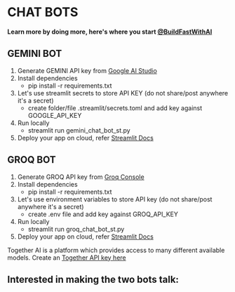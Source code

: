 # CHAT BOTS


**Learn more by doing more, here's where you start <a href="https://www.buildfastwithai.com/#courses">@BuildFastWithAI</a>**

## GEMINI BOT
1. Generate GEMINI API key from <a href="https://aistudio.google.com/app/apikey">Google AI Studio</a>
2. Install dependencies
   - pip install -r requirements.txt
3. Let's use streamlit secrets to store API KEY (do not share/post anywhere it's a secret)
   - create folder/file .streamlit/secrets.toml and add key against GOOGLE_API_KEY
4. Run locally 
   - streamlit run gemini_chat_bot_st.py 
5. Deploy your app on cloud, refer <a href="https://docs.streamlit.io/streamlit-community-cloud/deploy-your-app">Streamlit Docs</a> 

## GROQ BOT
1. Generate GROQ API key from <a href="https://console.groq.com/keys">Groq Console</a>
2. Install dependencies
   - pip install -r requirements.txt
3. Let's use environment variables to store API key (do not share/post anywhere it's a secret)
   - create .env file and add key against GROQ_API_KEY   
4. Run locally
   - streamlit run groq_chat_bot_st.py
5. Deploy your app on cloud, refer <a href="https://docs.streamlit.io/streamlit-community-cloud/deploy-your-app">Streamlit Docs</a> 


Together AI is a platform which provides access to many different available models. Create an <a href="https://api.together.xyz/settings/api-keys"> Together API key here</a>


## Interested in making the two bots talk:
